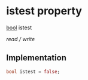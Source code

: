 


# istest property







[bool](https://api.flutter.dev/flutter/dart-core/bool-class.html) istest
  
_<span class="feature">read / write</span>_






## Implementation

```dart
bool istest = false;
```







